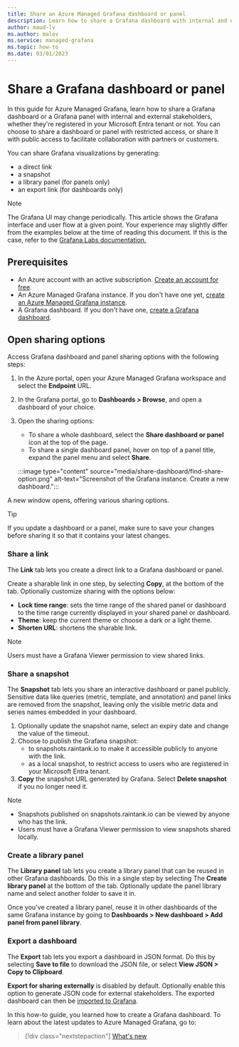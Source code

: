 ```yaml
---
title: Share an Azure Managed Grafana dashboard or panel
description: Learn how to share a Grafana dashboard with internal and external stakeholders, such as customers or partners.
author: maud-lv
ms.author: malev
ms.service: managed-grafana
ms.topic: how-to 
ms.date: 03/01/2023
---
```


# Share a Grafana dashboard or panel

In this guide for Azure Managed Grafana, learn how to share a Grafana dashboard or a Grafana panel with internal and external stakeholders, whether they're registered in your Microsoft Entra tenant or not. You can choose to share a dashboard or panel with restricted access, or share it with public access to facilitate collaboration with partners or customers.

You can share Grafana visualizations by generating:

- a direct link
- a snapshot
- a library panel (for panels only)
- an export link (for dashboards only)

> [!NOTE]
> The Grafana UI may change periodically. This article shows the Grafana interface and user flow at a given point. Your experience may slightly differ from the examples below at the time of reading this document. If this is the case, refer to the [Grafana Labs documentation.](https://grafana.com/docs/grafana/latest/dashboards/)

## Prerequisites

- An Azure account with an active subscription. [Create an account for free](https://azure.microsoft.com/free).
- An Azure Managed Grafana instance. If you don't have one yet, [create an Azure Managed Grafana instance](./quickstart-managed-grafana-portal.md).
- A Grafana dashboard. If you don't have one, [create a Grafana dashboard](./quickstart-managed-grafana-portal.md).

## Open sharing options

Access Grafana dashboard and panel sharing options with the following steps:

1. In the Azure portal, open your Azure Managed Grafana workspace and select the **Endpoint** URL.
1. In the Grafana portal, go to **Dashboards > Browse**, and open a dashboard of your choice.
1. Open the sharing options:
   - To share a whole dashboard, select the **Share dashboard or panel** icon at the top of the page.
   - To share a single dashboard panel, hover on top of a panel title, expand the panel menu and select **Share**.

   :::image type="content" source="media/share-dashboard/find-share-option.png" alt-text="Screenshot of the Grafana instance. Create a new dashboard.":::

A new window opens, offering various sharing options.

> [!TIP] 
> If you update a dashboard or a panel, make sure to save your changes before sharing it so that it contains your latest changes.

### Share a link

The **Link** tab lets you create a direct link to a Grafana dashboard or panel.

Create a sharable link in one step, by selecting **Copy**, at the bottom of the tab. Optionally customize sharing with the options below:

- **Lock time range**: sets the time range of the shared panel or dashboard to the time range currently displayed in your shared panel or dashboard.
- **Theme**: keep the current theme or choose a dark or a light theme.
- **Shorten URL**: shortens the sharable link.

> [!NOTE] 
> Users must have a Grafana Viewer permission to view shared links.

### Share a snapshot

The **Snapshot** tab lets you share an interactive dashboard or panel publicly. Sensitive data like queries (metric, template, and annotation) and panel links are removed from the snapshot, leaving only the visible metric data and series names embedded in your dashboard.

1. Optionally update the snapshot name, select an expiry date and change the value of the timeout.
1. Choose to publish the Grafana snapshot:
   - to snapshots.raintank.io to make it accessible publicly to anyone with the link.
   - as a local snapshot, to restrict access to users who are registered in your Microsoft Entra tenant.
1. **Copy** the snapshot URL generated by Grafana. Select **Delete snapshot** if you no longer need it.

> [!NOTE] 
> - Snapshots published on snapshots.raintank.io can be viewed by anyone who has the link.
> - Users must have a Grafana Viewer permission to view snapshots shared locally.

### Create a library panel

The **Library panel** tab lets you create a library panel that can be reused in other Grafana dashboards. Do this in a single step by selecting The **Create library panel** at the bottom of the tab. Optionally update the panel library name and select another folder to save it in.

Once you've created a library panel, reuse it in other dashboards of the same Grafana instance by going to **Dashboards > New dashboard > Add panel from panel library**.

### Export a dashboard

The **Export** tab lets you export a dashboard in JSON format. Do this by selecting **Save to file** to download the JSON file, or select **View JSON > Copy to Clipboard**.

**Export for sharing externally** is disabled by default. Optionally enable this option to generate JSON code for external stakeholders. The exported dashboard can then be [imported to Grafana](how-to-create-dashboard.md#import-a-json-dashboard).

In this how-to guide, you learned how to create a Grafana dashboard. To learn about the latest updates to Azure Managed Grafana, go to:

> [!div class="nextstepaction"]
> [What's new](concept-whats-new.md)

